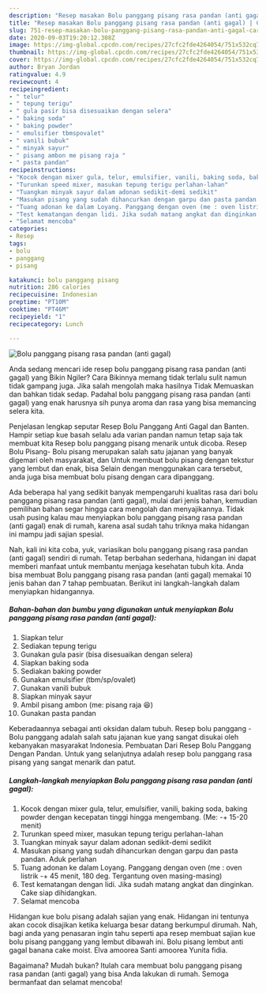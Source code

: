 ```yaml
---
description: "Resep masakan Bolu panggang pisang rasa pandan (anti gagal) | Cara Buat Bolu panggang pisang rasa pandan (anti gagal) Yang Mudah Dan Praktis"
title: "Resep masakan Bolu panggang pisang rasa pandan (anti gagal) | Cara Buat Bolu panggang pisang rasa pandan (anti gagal) Yang Mudah Dan Praktis"
slug: 751-resep-masakan-bolu-panggang-pisang-rasa-pandan-anti-gagal-cara-buat-bolu-panggang-pisang-rasa-pandan-anti-gagal-yang-mudah-dan-praktis
date: 2020-09-03T19:20:12.308Z
image: https://img-global.cpcdn.com/recipes/27cfc2fde4264054/751x532cq70/bolu-panggang-pisang-rasa-pandan-anti-gagal-foto-resep-utama.jpg
thumbnail: https://img-global.cpcdn.com/recipes/27cfc2fde4264054/751x532cq70/bolu-panggang-pisang-rasa-pandan-anti-gagal-foto-resep-utama.jpg
cover: https://img-global.cpcdn.com/recipes/27cfc2fde4264054/751x532cq70/bolu-panggang-pisang-rasa-pandan-anti-gagal-foto-resep-utama.jpg
author: Bryan Jordan
ratingvalue: 4.9
reviewcount: 4
recipeingredient:
- " telur"
- " tepung terigu"
- " gula pasir bisa disesuaikan dengan selera"
- " baking soda"
- " baking powder"
- " emulsifier tbmspovalet"
- " vanili bubuk"
- " minyak sayur"
- " pisang ambon me pisang raja "
- " pasta pandan"
recipeinstructions:
- "Kocok dengan mixer gula, telur, emulsifier, vanili, baking soda, baking powder dengan kecepatan tinggi hingga mengembang. (Me: -+ 15-20 menit)"
- "Turunkan speed mixer, masukan tepung terigu perlahan-lahan"
- "Tuangkan minyak sayur dalam adonan sedikit-demi sedikit"
- "Masukan pisang yang sudah dihancurkan dengan garpu dan pasta pandan. Aduk perlahan"
- "Tuang adonan ke dalam Loyang. Panggang dengan oven (me : oven listrik -+ 45 menit, 180 deg. Tergantung oven masing-masing)"
- "Test kematangan dengan lidi. Jika sudah matang angkat dan dinginkan. Cake siap dihidangkan."
- "Selamat mencoba"
categories:
- Resep
tags:
- bolu
- panggang
- pisang

katakunci: bolu panggang pisang 
nutrition: 286 calories
recipecuisine: Indonesian
preptime: "PT10M"
cooktime: "PT46M"
recipeyield: "1"
recipecategory: Lunch

---
```



![Bolu panggang pisang rasa pandan (anti gagal)](https://img-global.cpcdn.com/recipes/27cfc2fde4264054/751x532cq70/bolu-panggang-pisang-rasa-pandan-anti-gagal-foto-resep-utama.jpg)

Anda sedang mencari ide resep bolu panggang pisang rasa pandan (anti gagal) yang Bikin Ngiler? Cara Bikinnya memang tidak terlalu sulit namun tidak gampang juga. Jika salah mengolah maka hasilnya Tidak Memuaskan dan bahkan tidak sedap. Padahal bolu panggang pisang rasa pandan (anti gagal) yang enak harusnya sih punya aroma dan rasa yang bisa memancing selera kita.

Penjelasan lengkap seputar Resep Bolu Panggang Anti Gagal dan Banten. Hampir setiap kue basah selalu ada varian pandan namun tetap saja tak membuat kita Resep bolu panggang pisang menarik untuk dicoba. Resep Bolu Pisang- Bolu pisang merupakan salah satu jajanan yang banyak digemari oleh masyarakat, dan Untuk membuat bolu pisang dengan tekstur yang lembut dan enak, bisa Selain dengan menggunakan cara tersebut, anda juga bisa membuat bolu pisang dengan cara dipanggang.

Ada beberapa hal yang sedikit banyak mempengaruhi kualitas rasa dari bolu panggang pisang rasa pandan (anti gagal), mulai dari jenis bahan, kemudian pemilihan bahan segar hingga cara mengolah dan menyajikannya. Tidak usah pusing kalau mau menyiapkan bolu panggang pisang rasa pandan (anti gagal) enak di rumah, karena asal sudah tahu triknya maka hidangan ini mampu jadi sajian spesial.


Nah, kali ini kita coba, yuk, variasikan bolu panggang pisang rasa pandan (anti gagal) sendiri di rumah. Tetap berbahan sederhana, hidangan ini dapat memberi manfaat untuk membantu menjaga kesehatan tubuh kita. Anda bisa membuat Bolu panggang pisang rasa pandan (anti gagal) memakai 10 jenis bahan dan 7 tahap pembuatan. Berikut ini langkah-langkah dalam menyiapkan hidangannya.

<!--inarticleads1-->

##### Bahan-bahan dan bumbu yang digunakan untuk menyiapkan Bolu panggang pisang rasa pandan (anti gagal):

1. Siapkan  telur
1. Sediakan  tepung terigu
1. Gunakan  gula pasir (bisa disesuaikan dengan selera)
1. Siapkan  baking soda
1. Sediakan  baking powder
1. Gunakan  emulsifier (tbm/sp/ovalet)
1. Gunakan  vanili bubuk
1. Siapkan  minyak sayur
1. Ambil  pisang ambon (me: pisang raja 😆)
1. Gunakan  pasta pandan


Keberadaannya sebagai anti oksidan dalam tubuh. Resep bolu panggang - Bolu panggang adalah salah satu jajanan kue yang sangat disukai oleh kebanyakan masyarakat Indonesia. Pembuatan Dari Resep Bolu Panggang Dengan Pandan. Untuk yang selanjutnya adalah resep bolu panggang rasa pisang yang sangat menarik dan patut. 

<!--inarticleads2-->

##### Langkah-langkah menyiapkan Bolu panggang pisang rasa pandan (anti gagal):

1. Kocok dengan mixer gula, telur, emulsifier, vanili, baking soda, baking powder dengan kecepatan tinggi hingga mengembang. (Me: -+ 15-20 menit)
1. Turunkan speed mixer, masukan tepung terigu perlahan-lahan
1. Tuangkan minyak sayur dalam adonan sedikit-demi sedikit
1. Masukan pisang yang sudah dihancurkan dengan garpu dan pasta pandan. Aduk perlahan
1. Tuang adonan ke dalam Loyang. Panggang dengan oven (me : oven listrik -+ 45 menit, 180 deg. Tergantung oven masing-masing)
1. Test kematangan dengan lidi. Jika sudah matang angkat dan dinginkan. Cake siap dihidangkan.
1. Selamat mencoba


Hidangan kue bolu pisang adalah sajian yang enak. Hidangan ini tentunya akan cocok disajikan ketika keluarga besar datang berkumpul dirumah. Nah, bagi anda yang penasaran ingin tahu seperti apa resep membuat sajian kue bolu pisang panggang yang lembut dibawah ini. Bolu pisang lembut anti gagal banana cake moist. Elva amoorea Santi amoorea Yunita fidia. 

Bagaimana? Mudah bukan? Itulah cara membuat bolu panggang pisang rasa pandan (anti gagal) yang bisa Anda lakukan di rumah. Semoga bermanfaat dan selamat mencoba!
